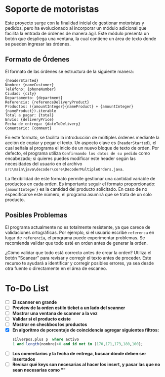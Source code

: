 # Soporte de motoristas

Este proyecto surge con la finalidad inicial de gestionar motoristas y pedidos, pero ha evolucionado al incorporar un módulo adicional que facilita la entrada de órdenes de manera ágil. Este módulo presenta un botón que despliega una ventana, la cual contiene un área de texto donde se pueden ingresar las órdenes.

## Formato de Órdenes

El formato de las órdenes se estructura de la siguiente manera:

```plaintext
{headerStarted}
Nombre: {nameCustomer}
Teléfono: {phoneNumber}
Ciudad: {city}
Departamento: {department}
Referencia: {referenceDeliveryProduct}
Productos: ({amountInteger}{nameProduct} + {amountInteger}{nameProduct}).iterable
Total a pagar: {total}
Envío: {deliveryPrice}
Fecha de entrega: {dateToDelivery}
Comentario: {comment}
```

En este formato, se facilita la introducción de múltiples órdenes mediante la acción de copiar y pegar el texto. Un aspecto clave es `{headerStarted}`, el cual señala al programa el inicio de un nuevo bloque de texto de orden. Por defecto, el programa utiliza `Confirmando los datos de su pedido` como encabezado; si quieres puedes modificar este header según las necesidades del usuario en el archivo `src\main\java\decoder\core\DecoderMultipleOrders.java`.

La flexibilidad de este formato permite gestionar una cantidad variable de productos en cada orden. Es importante seguir el formato proporcionado: `{amountInteger}` es la cantidad del producto solicitado. En caso de no especificarse este número, el programa asumirá que se trata de un solo producto.

## Posibles Problemas

El programa actualmente no es totalmente resistente, ya que carece de validaciones ortográficas. Por ejemplo, si el usuario escribe `referenca` en lugar de `referencia`, el programa puede experimentar problemas. Se recomienda validar que todo esté en orden antes de generar la orden.

¿Cómo validar que todo está correcto antes de crear la orden? Utiliza el botón "Scanear" para revisar y corregir el texto antes de proceder. Este recurso te ayudará a identificar y corregir posibles errores, ya sea desde otra fuente o directamente en el área de escaneo.



# To-Do List

- [ ] **El scanner en grande**
- [ ] **Preview de la orden estilo ticket a un lado del scanner**
- [ ] **Mostrar una ventana de scanner a la vez**
- [ ] **Validar si el producto existe**
- [ ] **Mostrar en checkbox los productos**
- [X] **En algoritmo de porcentaje de coincidencia agregar siguientes filtros:**
    ```sql
    silverpos.plus p  where activo 
    1 and length(nombre)>0 and id not in (170,171,173,180,100); 
    ```
- [ ] **Los comentarios y la fecha de entrega, buscar dónde deben ser insertados**
- [ ] **Revisar qué keys son necesarias al hacer los insert, y pasar las que no sean necesarias como ""**